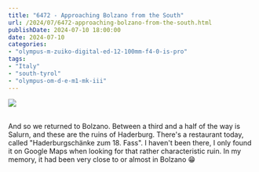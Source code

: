 ```yaml
---
title: "6472 - Approaching Bolzano from the South"
url: /2024/07/6472-approaching-bolzano-from-the-south.html
publishDate: 2024-07-10 18:00:00
date: 2024-07-10
categories:
- "olympus-m-zuiko-digital-ed-12-100mm-f4-0-is-pro"
tags:
- "Italy"
- "south-tyrol"
- "olympus-om-d-e-m1-mk-iii"
---
```

<div class="container">
<div class="center"><a target="_blank" href="https://d25zfm9zpd7gm5.cloudfront.net/1200x1200/2020/20200905_160240_lr.jpg"><img class="webfeedsFeaturedVisual" src="https://d25zfm9zpd7gm5.cloudfront.net/0600x0600/2020/20200905_160240_lr.jpg" /></a></div>
</div>
<br />

And so we returned to Bolzano. Between a third and a half of
the way is Salurn, and these are the ruins of Haderburg.
There's a restaurant today, called "Haderburgschänke zum 18.
Fass". I haven't been there, I only found it on Google Maps
when looking for that rather characteristic ruin. In my
memory, it had been very close to or almost in Bolzano :grin:
